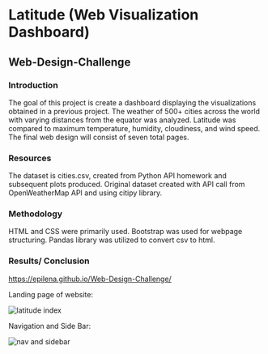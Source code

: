 # Latitude (Web Visualization Dashboard)
## Web-Design-Challenge

### Introduction
The goal of this project is create a dashboard displaying the visualizations obtained in a previous project.  The weather of 500+ cities across the world with varying distances from the equator was analyzed.  Latitude was compared to maximum temperature, humidity, cloudiness, and wind speed.  The final web design will consist of seven total pages.  

### Resources
The dataset is cities.csv, created from Python API homework and subsequent plots produced.  Original dataset created with API call from OpenWeatherMap API and using citipy library. 

### Methodology
HTML and CSS were primarily used.  Bootstrap was used for webpage structuring.  Pandas library was utilized to convert csv to html.  

### Results/ Conclusion
https://epilena.github.io/Web-Design-Challenge/

Landing page of website:

![latitude index](https://user-images.githubusercontent.com/88807979/147618903-6d99195f-6690-4b8e-ab07-8beea0bf597c.png)

Navigation and Side Bar:

![nav and sidebar](https://user-images.githubusercontent.com/88807979/147618914-7611352c-1ef9-41f5-a2f0-fa22e092849a.png)
